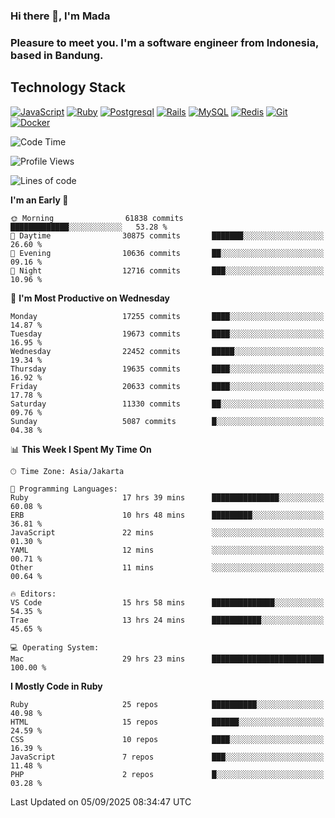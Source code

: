 ### Hi there 👋, I'm Mada
### Pleasure to meet you. I'm a software engineer from Indonesia, based in Bandung.

## Technology Stack

[![JavaScript](https://img.shields.io/badge/-JavaScript-%23F7DF1C?style=flat-square&logo=javascript&logoColor=000000&labelColor=%23F7DF1C&color=%23FFCE5A)](https://www.javascript.com/)
[![Ruby](https://img.shields.io/badge/Ruby-CC342D?style=flat-square&logo=ruby&logoColor=white)](https://www.ruby-lang.org/en/)
[![Postgresql](https://img.shields.io/badge/PostgreSQL-316192?style=flat-square&logo=postgresql&logoColor=ffffff)](https://www.postgresql.org/)
[![Rails](https://img.shields.io/badge/Ruby_on_Rails-CC0000?style=flat-square&logo=ruby-on-rails&logoColor=white)](https://rubyonrails.org/)
[![MySQL](https://img.shields.io/badge/-MySQL-4479A1?style=flat-square&logo=MySQL&logoColor=ffffff)](https://www.mysql.com/)
[![Redis](https://img.shields.io/badge/-Redis-DC382D?style=flat-square&logo=Redis&logoColor=ffffff)](https://redis.io/)
[![Git](https://img.shields.io/badge/-Git-%23F05032?style=flat-square&logo=git&logoColor=%23ffffff)](https://git-scm.com/)
[![Docker](https://img.shields.io/badge/-Docker-2496ED?style=flat-square&logo=docker&logoColor=ffffff)](https://www.docker.com/)
<!--
**madaarya/madaarya** is a ✨ _special_ ✨ repository because its `README.md` (this file) appears on your GitHub profile.

Here are some ideas to get you started:

- 🔭 I’m currently working on ...
- 🌱 I’m currently learning ...
- 👯 I’m looking to collaborate on ...
- 🤔 I’m looking for help with ...
- 💬 Ask me about ...
- 📫 How to reach me: ...
- 😄 Pronouns: ...
- ⚡ Fun fact: ...
-->
<!--START_SECTION:waka-->
![Code Time](http://img.shields.io/badge/Code%20Time-7%2C683%20hrs%2013%20mins-blue)

![Profile Views](http://img.shields.io/badge/Profile%20Views-0-blue)

![Lines of code](https://img.shields.io/badge/From%20Hello%20World%20I%27ve%20Written-53.1%20million%20lines%20of%20code-blue)

**I'm an Early 🐤** 

```text
🌞 Morning                61838 commits       █████████████░░░░░░░░░░░░   53.28 % 
🌆 Daytime                30875 commits       ███████░░░░░░░░░░░░░░░░░░   26.60 % 
🌃 Evening                10636 commits       ██░░░░░░░░░░░░░░░░░░░░░░░   09.16 % 
🌙 Night                  12716 commits       ███░░░░░░░░░░░░░░░░░░░░░░   10.96 % 
```
📅 **I'm Most Productive on Wednesday** 

```text
Monday                   17255 commits       ████░░░░░░░░░░░░░░░░░░░░░   14.87 % 
Tuesday                  19673 commits       ████░░░░░░░░░░░░░░░░░░░░░   16.95 % 
Wednesday                22452 commits       █████░░░░░░░░░░░░░░░░░░░░   19.34 % 
Thursday                 19635 commits       ████░░░░░░░░░░░░░░░░░░░░░   16.92 % 
Friday                   20633 commits       ████░░░░░░░░░░░░░░░░░░░░░   17.78 % 
Saturday                 11330 commits       ██░░░░░░░░░░░░░░░░░░░░░░░   09.76 % 
Sunday                   5087 commits        █░░░░░░░░░░░░░░░░░░░░░░░░   04.38 % 
```


📊 **This Week I Spent My Time On** 

```text
🕑︎ Time Zone: Asia/Jakarta

💬 Programming Languages: 
Ruby                     17 hrs 39 mins      ███████████████░░░░░░░░░░   60.08 % 
ERB                      10 hrs 48 mins      █████████░░░░░░░░░░░░░░░░   36.81 % 
JavaScript               22 mins             ░░░░░░░░░░░░░░░░░░░░░░░░░   01.30 % 
YAML                     12 mins             ░░░░░░░░░░░░░░░░░░░░░░░░░   00.71 % 
Other                    11 mins             ░░░░░░░░░░░░░░░░░░░░░░░░░   00.64 % 

🔥 Editors: 
VS Code                  15 hrs 58 mins      ██████████████░░░░░░░░░░░   54.35 % 
Trae                     13 hrs 24 mins      ███████████░░░░░░░░░░░░░░   45.65 % 

💻 Operating System: 
Mac                      29 hrs 23 mins      █████████████████████████   100.00 % 
```

**I Mostly Code in Ruby** 

```text
Ruby                     25 repos            ██████████░░░░░░░░░░░░░░░   40.98 % 
HTML                     15 repos            ██████░░░░░░░░░░░░░░░░░░░   24.59 % 
CSS                      10 repos            ████░░░░░░░░░░░░░░░░░░░░░   16.39 % 
JavaScript               7 repos             ███░░░░░░░░░░░░░░░░░░░░░░   11.48 % 
PHP                      2 repos             █░░░░░░░░░░░░░░░░░░░░░░░░   03.28 % 
```




 Last Updated on 05/09/2025 08:34:47 UTC
<!--END_SECTION:waka-->
